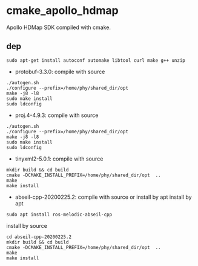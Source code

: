 # cmake_apollo_hdmap
Apollo HDMap SDK compiled with cmake.



## dep
```
sudo apt-get install autoconf automake libtool curl make g++ unzip
```
+ protobuf-3.3.0: compile with source
```
./autogen.sh
./configure --prefix=/home/phy/shared_dir/opt
make -j8 -l8
sudo make install 
sudo ldconfig
```
+ proj.4-4.9.3: compile with source
```
./autogen.sh
./configure --prefix=/home/phy/shared_dir/opt
make -j8 -l8
sudo make install 
sudo ldconfig
```
+ tinyxml2-5.0.1: compile with source
```
mkdir build && cd build
cmake -DCMAKE_INSTALL_PREFIX=/home/phy/shared_dir/opt  ..
make 
make install
```
+ abseil-cpp-20200225.2: compile with source or install by apt
install by apt
```
sudo apt install ros-melodic-abseil-cpp
```
install by source
```
cd abseil-cpp-20200225.2
mkdir build && cd build
cmake -DCMAKE_INSTALL_PREFIX=/home/phy/shared_dir/opt  ..
make 
make install
```